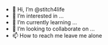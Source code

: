 - 👋 Hi, I’m @stitch4life
- 👀 I’m interested in ...
- 🌱 I’m currently learning ...
- 💞️ I’m looking to collaborate on ...
- 📫 How to reach me leave me alone

<!---
stitch4life/stitch4life is a ✨ special ✨ repository because its `README.md` (this file) appears on your GitHub profile.
You can click the Preview link to take a look at your changes.
--->
